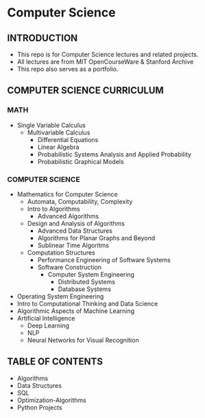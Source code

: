 # Computer Science

## INTRODUCTION
  * This repo is for Computer Science lectures and related projects. 
  * All lectures are from MIT OpenCourseWare & Stanford Archive
  * This repo also serves as a portfolio.
  
## COMPUTER SCIENCE CURRICULUM

### MATH
  * Single Variable Calculus
    * Multivariable Calculus
      * Differential Equations
      * Linear Algebra
      * Probabilistic Systems Analysis and Applied Probability
      * Probabilistic Graphical Models
      
### COMPUTER SCIENCE
  * Mathematics for Computer Science
    * Automata, Computability, Complexity
    * Intro to Algorithms
      * Advanced Algorithms
    * Design and Analysis of Algorithms
      * Advanced Data Structures
      * Algorithms for Planar Graphs and Beyond
      * Sublinear Time Algoritms
    * Computation Structures
      * Performance Engineering of Software Systems
      * Software Construction
        * Computer System Engineering
          * Distributed Systems
          * Database Systems       
  * Operating System Engineering
  * Intro to Computational Thinking and Data Science
  * Algorithmic Aspects of Machine Learning
  * Artificial Intelligence
    * Deep Learning
    * NLP
    * Neural Networks for Visual Recognition
      
## TABLE OF CONTENTS
  * Algorithms
  * Data Structures
  * SQL
  * Optimization-Algorithms
  * Python Projects
